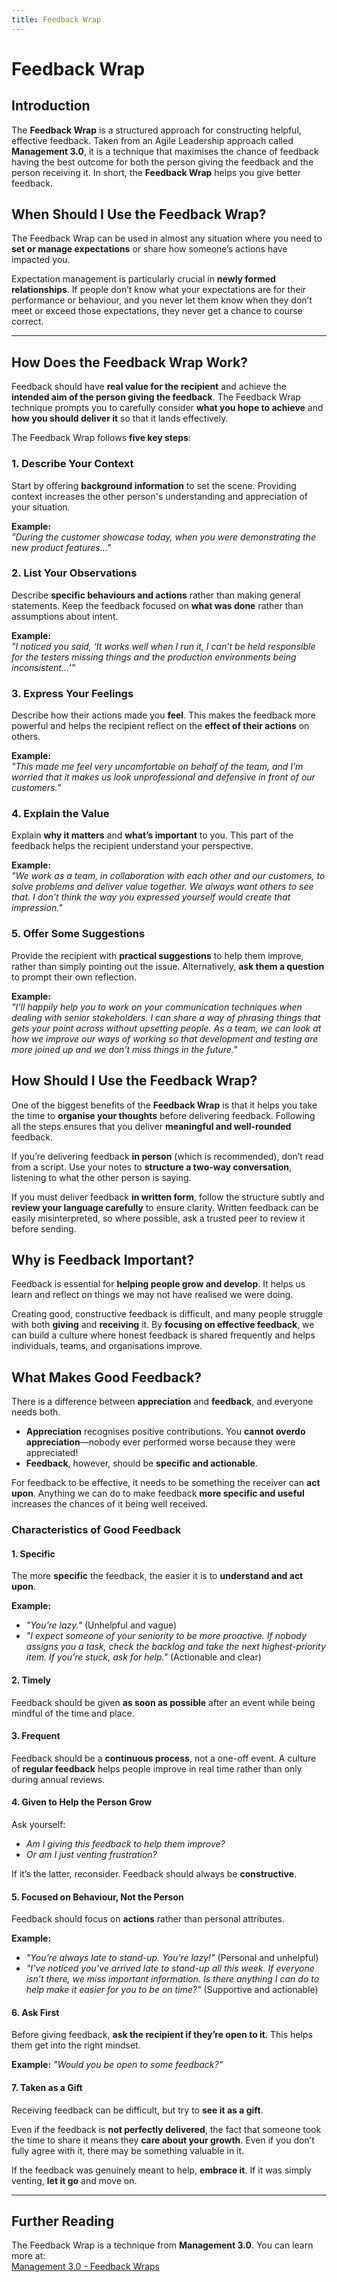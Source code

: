 ```yaml
---
title: Feedback Wrap
---
```

# Feedback Wrap

## Introduction  
The **Feedback Wrap** is a structured approach for constructing helpful, effective feedback. Taken from an Agile Leadership approach called **Management 3.0**, it is a technique that maximises the chance of feedback having the best outcome for both the person giving the feedback and the person receiving it. In short, the **Feedback Wrap** helps you give better feedback.  


## When Should I Use the Feedback Wrap?  
The Feedback Wrap can be used in almost any situation where you need to **set or manage expectations** or share how someone’s actions have impacted you.  

Expectation management is particularly crucial in **newly formed relationships**. If people don’t know what your expectations are for their performance or behaviour, and you never let them know when they don’t meet or exceed those expectations, they never get a chance to course correct.  

---

## How Does the Feedback Wrap Work?  
Feedback should have **real value for the recipient** and achieve the **intended aim of the person giving the feedback**. The Feedback Wrap technique prompts you to carefully consider **what you hope to achieve** and **how you should deliver it** so that it lands effectively.  

The Feedback Wrap follows **five key steps**:

### 1. Describe Your Context  
Start by offering **background information** to set the scene. Providing context increases the other person's understanding and appreciation of your situation.  

**Example:**  
*"During the customer showcase today, when you were demonstrating the new product features…"*  

### 2. List Your Observations  
Describe **specific behaviours and actions** rather than making general statements. Keep the feedback focused on **what was done** rather than assumptions about intent.  

**Example:**  
*"I noticed you said, ‘It works well when I run it, I can’t be held responsible for the testers missing things and the production environments being inconsistent…’"*  

### 3. Express Your Feelings  
Describe how their actions made you **feel**. This makes the feedback more powerful and helps the recipient reflect on the **effect of their actions** on others.  

**Example:**  
*"This made me feel very uncomfortable on behalf of the team, and I’m worried that it makes us look unprofessional and defensive in front of our customers."*  

### 4. Explain the Value  
Explain **why it matters** and **what’s important** to you. This part of the feedback helps the recipient understand your perspective.  

**Example:**  
*"We work as a team, in collaboration with each other and our customers, to solve problems and deliver value together. We always want others to see that. I don’t think the way you expressed yourself would create that impression."*  

### 5. Offer Some Suggestions  
Provide the recipient with **practical suggestions** to help them improve, rather than simply pointing out the issue. Alternatively, **ask them a question** to prompt their own reflection.  

**Example:**  
*"I’ll happily help you to work on your communication techniques when dealing with senior stakeholders. I can share a way of phrasing things that gets your point across without upsetting people. As a team, we can look at how we improve our ways of working so that development and testing are more joined up and we don’t miss things in the future."*  


## How Should I Use the Feedback Wrap?  
One of the biggest benefits of the **Feedback Wrap** is that it helps you take the time to **organise your thoughts** before delivering feedback. Following all the steps ensures that you deliver **meaningful and well-rounded** feedback.  

If you’re delivering feedback **in person** (which is recommended), don’t read from a script. Use your notes to **structure a two-way conversation**, listening to what the other person is saying.  

If you must deliver feedback **in written form**, follow the structure subtly and **review your language carefully** to ensure clarity. Written feedback can be easily misinterpreted, so where possible, ask a trusted peer to review it before sending.  

## Why is Feedback Important?  
Feedback is essential for **helping people grow and develop**. It helps us learn and reflect on things we may not have realised we were doing.  

Creating good, constructive feedback is difficult, and many people struggle with both **giving** and **receiving** it. By **focusing on effective feedback**, we can build a culture where honest feedback is shared frequently and helps individuals, teams, and organisations improve.  


## What Makes Good Feedback?  
There is a difference between **appreciation** and **feedback**, and everyone needs both.  

- **Appreciation** recognises positive contributions. You **cannot overdo appreciation**—nobody ever performed worse because they were appreciated!  
- **Feedback**, however, should be **specific and actionable**.  

For feedback to be effective, it needs to be something the receiver can **act upon**. Anything we can do to make feedback **more specific and useful** increases the chances of it being well received.  

### Characteristics of Good Feedback  

#### **1. Specific**  
The more **specific** the feedback, the easier it is to **understand and act upon**.  

**Example:**  
- *"You’re lazy."* (Unhelpful and vague)  
- *"I expect someone of your seniority to be more proactive. If nobody assigns you a task, check the backlog and take the next highest-priority item. If you’re stuck, ask for help."* (Actionable and clear)  

#### **2. Timely**  
Feedback should be given **as soon as possible** after an event while being mindful of the time and place.  

#### **3. Frequent**  
Feedback should be a **continuous process**, not a one-off event. A culture of **regular feedback** helps people improve in real time rather than only during annual reviews.  

#### **4. Given to Help the Person Grow**  
Ask yourself:  
- *Am I giving this feedback to help them improve?*  
- *Or am I just venting frustration?*  

If it’s the latter, reconsider. Feedback should always be **constructive**.  

#### **5. Focused on Behaviour, Not the Person**  
Feedback should focus on **actions** rather than personal attributes.  

**Example:**  
- *"You’re always late to stand-up. You’re lazy!"* (Personal and unhelpful)  
- *"I’ve noticed you’ve arrived late to stand-up all this week. If everyone isn’t there, we miss important information. Is there anything I can do to help make it easier for you to be on time?"* (Supportive and actionable)  

#### **6. Ask First**  
Before giving feedback, **ask the recipient if they’re open to it**. This helps them get into the right mindset.  

**Example:** *"Would you be open to some feedback?"*  

#### **7. Taken as a Gift**  
Receiving feedback can be difficult, but try to **see it as a gift**.  

Even if the feedback is **not perfectly delivered**, the fact that someone took the time to share it means they **care about your growth**. Even if you don’t fully agree with it, there may be something valuable in it.  

If the feedback was genuinely meant to help, **embrace it**. If it was simply venting, **let it go** and move on.  

---

## Further Reading  
The Feedback Wrap is a technique from **Management 3.0**. You can learn more at:  
[Management 3.0 - Feedback Wraps](https://management30.com/practice/feedback-wraps/)  
